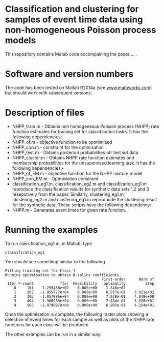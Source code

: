 # Classification and clustering for samples of event time data using non-homogeneous Poisson process models
This repository contains Matab code accompaining the paper ... .

# Software and version numbers
The code has been tested on Matlab R2014a (see www.mathworks.com) but should work with subsequent versions. 

# Description of files
* NHPP_train.m - Obtains non homogeneous Poisson process (NHPP) rate function estimates for training set for classification tasks. It has the following dependencies:-
 * NHPP_of.m - objective function to be optmimised
 * NHPP_con.m - constraint for the optimisation
* NHPP_test.m - Obtains posteriori probabilities ofr test set data  
* NHPP_cluster.m - Obtains NHPP rate function estimates and membership probabilities for the unsupervised learning task.  It has the following dependencies:-
 * NHPP_of_EM.m - objective function for the NHPP mixture model
 * NHPP_con_EM.m - Optmisiation constraint
* classification_eg1.m, classification_eg2.m and classification_eg1.m reproduce the classification results for synthetic data sets 1,2 and 3 resepctively from the paper. Similarly, clustering_eg1.m, clustering_eg2.m and clustering_eg1.m reproducde the clustering result for the synthetic data. These scripts have the following dependency:-
 * NHPP.m - Generates event times for given rate function.

# Running the examples
To run classification_eg1.m, in Matlab, type 

`classification_eg1`

You should see something similar to the following

```
Fitting training set for Class 1
Running optimisation to obtain B-spline coefficients.
                                            First-order      Norm of
 Iter F-count            f(x)  Feasibility   optimality         step
    0     101    1.255458e+02    0.000e+00    1.348e+02
    1     202   -1.955777e+04    0.000e+00    8.037e-01    3.821e+02
    2     303   -1.957986e+04    0.000e+00    7.938e-01    4.048e+00
    3     404   -1.966988e+04    0.000e+00    7.434e-01    1.926e+01
    4     505   -1.979897e+04    0.000e+00    6.905e-01    4.254e+01
```
Once the optimisation is complete, the following raster plots showing a selection of event times for each sample as well as plots of the NHPP rate functions for each class will be produced.

The other examples can be run in a similar way.

